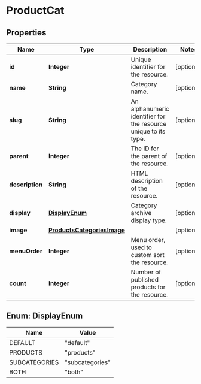

# ProductCat


## Properties

Name | Type | Description | Notes
------------ | ------------- | ------------- | -------------
**id** | **Integer** | Unique identifier for the resource. |  [optional]
**name** | **String** | Category name. |  [optional]
**slug** | **String** | An alphanumeric identifier for the resource unique to its type. |  [optional]
**parent** | **Integer** | The ID for the parent of the resource. |  [optional]
**description** | **String** | HTML description of the resource. |  [optional]
**display** | [**DisplayEnum**](#DisplayEnum) | Category archive display type. |  [optional]
**image** | [**ProductsCategoriesImage**](ProductsCategoriesImage.md) |  |  [optional]
**menuOrder** | **Integer** | Menu order, used to custom sort the resource. |  [optional]
**count** | **Integer** | Number of published products for the resource. |  [optional]



## Enum: DisplayEnum

Name | Value
---- | -----
DEFAULT | &quot;default&quot;
PRODUCTS | &quot;products&quot;
SUBCATEGORIES | &quot;subcategories&quot;
BOTH | &quot;both&quot;



